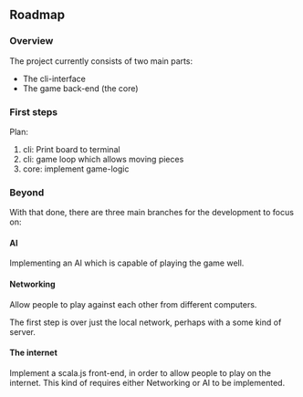 

## Roadmap
### Overview
The project currently consists of two main parts:
* The cli-interface
* The game back-end (the core)

### First steps
Plan:
 1. cli: Print board to terminal
 2. cli: game loop which allows moving pieces
 3. core: implement game-logic
 


### Beyond
With that done, there are 
three main branches for the development to focus on:

#### AI
Implementing an AI which is capable of playing the game well.


#### Networking
Allow people to play against each other from different computers.

The first step is over just the local network, perhaps with
a some kind of server.



#### The internet
Implement a scala.js front-end, in order to allow people to play on
the internet. 
This kind of requires either Networking or AI to be implemented.
